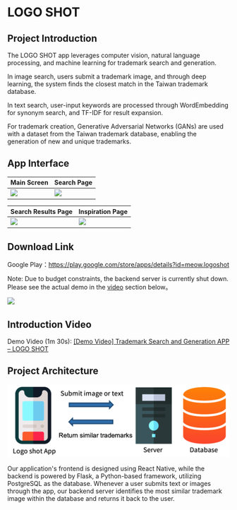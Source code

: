 # LOGO SHOT
## Project Introduction
The LOGO SHOT app leverages computer vision, natural language processing, and machine learning for trademark search and generation.

In image search, users submit a trademark image, and through deep learning, the system finds the closest match in the Taiwan trademark database.

In text search, user-input keywords are processed through WordEmbedding for synonym search, and TF-IDF for result expansion.

For trademark creation, Generative Adversarial Networks (GANs) are used with a dataset from the Taiwan trademark database, enabling the generation of new and unique trademarks.

## App Interface
Main Screen|Search Page|
-|-|
<img src="https://i.imgur.com/6F3DvqC.png" height="500" />|<img src="https://i.imgur.com/1QII33x.png" height="500" />|

Search Results Page|Inspiration Page|
-|-|
<img src="https://i.imgur.com/y9GLxv9.png" height="500" />|<img src="https://i.imgur.com/iozkqMv.png" height="500" />|

## Download Link
Google Play：https://play.google.com/store/apps/details?id=meow.logoshot

Note: Due to budget constraints, the backend server is currently shut down. Please see the actual demo in the [video](#Introduction_Video) section below。

<img src="https://i.imgur.com/tzqdG13.png" height="500" />

## Introduction Video
Demo Video (1m 30s): [[Demo Video] Trademark Search and Generation APP – LOGO SHOT](https://www.youtube.com/watch?v=RFrpexPjAhY&ab_channel=%E8%B3%B4%E7%BE%A4%E9%BE%8D)

## Project Architecture
<img alt="project architecture" src="./architecture.png">

Our application's frontend is designed using React Native, while the backend is powered by Flask, a Python-based framework, utilizing PostgreSQL as the database. Whenever a user submits text or images through the app, our backend server identifies the most similar trademark image within the database and returns it back to the user.